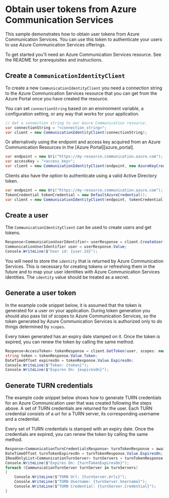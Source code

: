 # Obtain user tokens from Azure Communication Services

This sample demonstrates how to obtain user tokens from Azure Communication Services. You can use this token to authenticate your users to use Azure Communication Services offerings.

To get started you'll need an Azure Communication Services resource. See the README for prerequisites and instructions.

<!-- UPDATE ReadMe link -->

## Create a `CommunicationIdentityClient`

To create a new `CommunicationIdentityClient` you need a connection string to the Azure Communication Services resource that you can get from the Azure Portal once you have created the resource.

You can set `connectionString` based on an environment variable, a configuration setting, or any way that works for your application.

```C# Snippet:CreateCommunicationIdentityClient
// Get a connection string to our Azure Communication resource.
var connectionString = "<connection_string>";
var client = new CommunicationIdentityClient(connectionString);
```

Or alternatively using the endpoint and access key acquired from an Azure Communication Resources in the [Azure Portal][azure_portal].

```C# Snippet:CreateCommunicationIdentityFromAccessKey
var endpoint = new Uri("https://my-resource.communication.azure.com");
var accessKey = "<access_key>";
var client = new CommunicationIdentityClient(endpoint, new AzureKeyCredential(accessKey));
```

Clients also have the option to authenticate using a valid Active Directory token.

```C# Snippet:CreateCommunicationIdentityFromToken
var endpoint = new Uri("https://my-resource.communication.azure.com");
TokenCredential tokenCredential = new DefaultAzureCredential();
var client = new CommunicationIdentityClient(endpoint, tokenCredential);
```

## Create a user

The `CommunicationIdentityClient` can be used to create users and get tokens.

```C# Snippet:CreateCommunicationUser
Response<CommunicationUserIdentifier> userResponse = client.CreateUser();
CommunicationUserIdentifier user = userResponse.Value;
Console.WriteLine($"User id: {user.Id}");
```

You will need to store the `identity` that is returned by Azure Communication Services. This is necessary for creating tokens or refreshing them in the future and to map your user identities with Azure Communication Services identities. The `identity` value should be treated as a secret.

## Generate a user token

 <!---: TODO: Update the website address for explaining the scopes -->

In the example code snippet below, it is assumed that the token is generated for a user on your application. During token generation you should also pass list of scopes to Azure Communication Services,
so the token generated by Azure Communication Services is authorized only to do things determined by `scopes`. <!-- You can see the full list of scopes [here][scopes]. -->

Every token generated has an expiry date stamped on it. Once the token is expired, you can renew the token by calling the same method.

```C# Snippet:CreateCommunicationToken
Response<AccessToken> tokenResponse = client.GetToken(user, scopes: new[] { CommunicationTokenScope.Chat });
string token = tokenResponse.Value.Token;
DateTimeOffset expiresOn = tokenResponse.Value.ExpiresOn;
Console.WriteLine($"Token: {token}");
Console.WriteLine($"Expires On: {expiresOn}");
```

## Generate TURN credentials

The example code snippet below shows how to generate TURN credentials for an Azure Communication user that was created following the steps above.
A set of TURN credentials are returned for the user. Each TURN credential consists of a url for a TURN server, its corresponding username and a credential. 

Every set of TURN credentials is stamped with an expiry date. Once the credentials are expired, you can renew the token by calling the same method.

```C# Snippet:CreateTURNTokenAsync
Response<CommunicationTurnCredentialsResponse> turnTokenResponse = await client.IssueTurnCredentialsAsync(user);
DateTimeOffset turnTokenExpiresOn = turnTokenResponse.Value.ExpiresOn;
IReadOnlyList<CommunicationTurnServer> turnServers = turnTokenResponse.Value.TurnServers;
Console.WriteLine($"Expires On: {turnTokenExpiresOn}");
foreach (CommunicationTurnServer turnServer in turnServers)
{
    Console.WriteLine($"TURN Url: {turnServer.Urls}");
    Console.WriteLine($"TURN Username: {turnServer.Username}");
    Console.WriteLine($"TURN Credential: {turnServer.Credential}");
}
```

<!--
To see the full example source files, see:
* [Generate user token][GenerateUserTokenCode]
-->

<!-- LINKS -->
<!--[scopes](https://github.com/mikben/azure-docs-pr/blob/release-project-spool/articles/project-spool/concepts/identity-model.md)
[ReadMe](https://github.com/Azure/azure-sdk-for-net/tree/master/sdk/communication/Azure.Communication.Administration/samples/ReadMe.md)
[GenerateUserTokenCode](https://github.com/Azure/azure-sdk-for-net/tree/master/sdk/communication/Azure.Communication.Administration/tests/samples/Sample1_CommunicationIdentityClient.cs)

 -->
